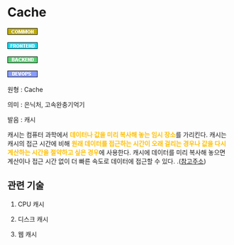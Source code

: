 <d-title>

# Cache

</d-title>

<d-label>

<d-inner>

![Common](../2TAT1C/Label_Common.png)
      
</d-inner>

<d-inner>

![Frontend](../2TAT1C/Label_Frontend.png)

</d-inner>

<d-inner>

![Backend](../2TAT1C/Label_Backend.png)

</d-inner>

<d-inner>

![Devops](../2TAT1C/Label_Devops.png)

</d-inner>

</d-label>

<d-origin>

원형 : Cache

</d-origin>

<d-mean>

의미  : 은닉처, 고속완충기억기

</d-mean>

<d-pronunciation>

발음 : 캐시

</d-pronunciation>

<d-content>

캐시는 컴퓨터 과학에서 <span style="color:#FFBF00; font-weight:bold;">데이터나 값을 미리 복사해 놓는 임시 장소</span>를 가리킨다. 캐시는 캐시의 접근 시간에 비해 <span style="color:#FFBF00; font-weight:bold;">원래 데이터를 접근하는 시간이 오래 걸리는 경우나 값을 다시 계산하는 시간을 절약하고 싶은 경우</span>에 사용한다. 캐시에 데이터를 미리 복사해 놓으면 계산이나 접근 시간 없이 더 빠른 속도로 데이터에 접근할 수 있다.
.([참고주소](https://dl.acm.org/doi/10.1145/3195836.3195861))

</d-content>

<d-relation>

## 관련 기술

<d-inner>

   1. CPU 캐시

</d-inner>

<d-inner>

   2. 디스크 캐시

</d-inner>

<d-inner>

   3. 웹 캐시

</d-inner>

</d-relation>